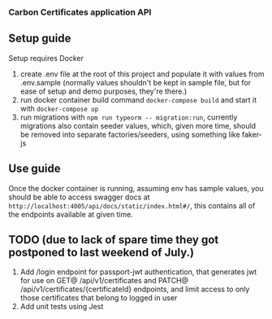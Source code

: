 ### Carbon Certificates application API

## Setup guide

Setup requires Docker

1. create .env file at the root of this project and populate it with values from .env.sample (normally values shouldn't be kept in sample file, but for ease of setup and demo purposes, they're there.)
2. run docker container build command `docker-compose build` and start it with `docker-compose up`
3. run migrations with `npm run typeorm -- migration:run`, currently migrations also contain seeder values, which, given more time, should be removed into separate factories/seeders, using something like faker-js

## Use guide

Once the docker container is running, assuming env has sample values, you should be able to access swagger docs at
`http://localhost:4005/api/docs/static/index.html#/`, this contains all of the endpoints available at given time.

## TODO (due to lack of spare time they got postponed to last weekend of July.)

1. Add /login endpoint for passport-jwt authentication, that generates jwt for use on GET@ /api/v1/certificates and PATCH@ /api/v1/certificates/{certificateId} endpoints, and limit access to only those certificates that belong to logged in user
2. Add unit tests using Jest